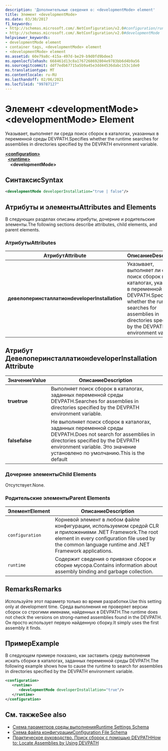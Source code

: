 ```yaml
---
description: 'Дополнительные сведения о: <developmentMode> element'
title: Элемент <developmentMode>
ms.date: 03/30/2017
f1_keywords:
- http://schemas.microsoft.com/.NetConfiguration/v2.0#configuration/runtime/developmentMode
- http://schemas.microsoft.com/.NetConfiguration/v2.0#developmentMode
helpviewer_keywords:
- developmentMode element
- container tags, <developmentMode> element
- <developmentMode> element
ms.assetid: 60e79a8c-415a-497d-be29-b9d0fd9bdee3
ms.openlocfilehash: 668461d13c8a1767268692804e9783bb6d4b9a56
ms.sourcegitcommit: ddf7edb67715a5b9a45e3dd44536dabc153c1de0
ms.translationtype: MT
ms.contentlocale: ru-RU
ms.lasthandoff: 02/06/2021
ms.locfileid: "99787127"
---
```

# <a name="developmentmode-element"></a><span data-ttu-id="e815f-103">Элемент \<developmentMode></span><span class="sxs-lookup"><span data-stu-id="e815f-103">\<developmentMode> Element</span></span>

<span data-ttu-id="e815f-104">Указывает, выполняет ли среда поиск сборок в каталогах, указанных в переменной среды DEVPATH.</span><span class="sxs-lookup"><span data-stu-id="e815f-104">Specifies whether the runtime searches for assemblies in directories specified by the DEVPATH environment variable.</span></span>  
  
[**\<configuration>**](../configuration-element.md)\
&nbsp;&nbsp;[**\<runtime>**](runtime-element.md)\
&nbsp;&nbsp;&nbsp;&nbsp;**\<developmentMode>**  
  
## <a name="syntax"></a><span data-ttu-id="e815f-105">Синтаксис</span><span class="sxs-lookup"><span data-stu-id="e815f-105">Syntax</span></span>  
  
```xml  
<developmentMode developerInstallation="true | false"/>  
```  
  
## <a name="attributes-and-elements"></a><span data-ttu-id="e815f-106">Атрибуты и элементы</span><span class="sxs-lookup"><span data-stu-id="e815f-106">Attributes and Elements</span></span>  

 <span data-ttu-id="e815f-107">В следующих разделах описаны атрибуты, дочерние и родительские элементы.</span><span class="sxs-lookup"><span data-stu-id="e815f-107">The following sections describe attributes, child elements, and parent elements.</span></span>  
  
### <a name="attributes"></a><span data-ttu-id="e815f-108">Атрибуты</span><span class="sxs-lookup"><span data-stu-id="e815f-108">Attributes</span></span>  
  
|<span data-ttu-id="e815f-109">Атрибут</span><span class="sxs-lookup"><span data-stu-id="e815f-109">Attribute</span></span>|<span data-ttu-id="e815f-110">Описание</span><span class="sxs-lookup"><span data-stu-id="e815f-110">Description</span></span>|  
|---------------|-----------------|  
|<span data-ttu-id="e815f-111">**девелоперинсталлатион**</span><span class="sxs-lookup"><span data-stu-id="e815f-111">**developerInstallation**</span></span>|<span data-ttu-id="e815f-112">Указывает, выполняет ли среда поиск сборок в каталогах, указанных в переменной среды DEVPATH.</span><span class="sxs-lookup"><span data-stu-id="e815f-112">Specifies whether the runtime searches for assemblies in directories specified by the DEVPATH environment variable.</span></span>|  
  
## <a name="developerinstallation-attribute"></a><span data-ttu-id="e815f-113">Атрибут Девелоперинсталлатион</span><span class="sxs-lookup"><span data-stu-id="e815f-113">developerInstallation Attribute</span></span>  
  
|<span data-ttu-id="e815f-114">Значение</span><span class="sxs-lookup"><span data-stu-id="e815f-114">Value</span></span>|<span data-ttu-id="e815f-115">Описание</span><span class="sxs-lookup"><span data-stu-id="e815f-115">Description</span></span>|  
|-----------|-----------------|  
|<span data-ttu-id="e815f-116">**true**</span><span class="sxs-lookup"><span data-stu-id="e815f-116">**true**</span></span>|<span data-ttu-id="e815f-117">Выполняет поиск сборок в каталогах, заданных переменной среды DEVPATH.</span><span class="sxs-lookup"><span data-stu-id="e815f-117">Searches for assemblies in directories specified by the DEVPATH environment variable.</span></span>|  
|<span data-ttu-id="e815f-118">**false**</span><span class="sxs-lookup"><span data-stu-id="e815f-118">**false**</span></span>|<span data-ttu-id="e815f-119">Не выполняет поиск сборок в каталогах, заданных переменной среды DEVPATH.</span><span class="sxs-lookup"><span data-stu-id="e815f-119">Does not search for assemblies in directories specified by the DEVPATH environment variable.</span></span> <span data-ttu-id="e815f-120">Это значение установлено по умолчанию.</span><span class="sxs-lookup"><span data-stu-id="e815f-120">This is the default</span></span>|  
  
### <a name="child-elements"></a><span data-ttu-id="e815f-121">Дочерние элементы</span><span class="sxs-lookup"><span data-stu-id="e815f-121">Child Elements</span></span>  

 <span data-ttu-id="e815f-122">Отсутствует.</span><span class="sxs-lookup"><span data-stu-id="e815f-122">None.</span></span>  
  
### <a name="parent-elements"></a><span data-ttu-id="e815f-123">Родительские элементы</span><span class="sxs-lookup"><span data-stu-id="e815f-123">Parent Elements</span></span>  
  
|<span data-ttu-id="e815f-124">Элемент</span><span class="sxs-lookup"><span data-stu-id="e815f-124">Element</span></span>|<span data-ttu-id="e815f-125">Описание</span><span class="sxs-lookup"><span data-stu-id="e815f-125">Description</span></span>|  
|-------------|-----------------|  
|`configuration`|<span data-ttu-id="e815f-126">Корневой элемент в любом файле конфигурации, используемом средой CLR и приложениями .NET Framework.</span><span class="sxs-lookup"><span data-stu-id="e815f-126">The root element in every configuration file used by the common language runtime and .NET Framework applications.</span></span>|  
|`runtime`|<span data-ttu-id="e815f-127">Содержит сведения о привязке сборок и сборке мусора.</span><span class="sxs-lookup"><span data-stu-id="e815f-127">Contains information about assembly binding and garbage collection.</span></span>|  
  
## <a name="remarks"></a><span data-ttu-id="e815f-128">Remarks</span><span class="sxs-lookup"><span data-stu-id="e815f-128">Remarks</span></span>  

 <span data-ttu-id="e815f-129">Используйте этот параметр только во время разработки.</span><span class="sxs-lookup"><span data-stu-id="e815f-129">Use this setting only at development time.</span></span> <span data-ttu-id="e815f-130">Среда выполнения не проверяет версии сборок со строгими именами, найденных в DEVPATH.</span><span class="sxs-lookup"><span data-stu-id="e815f-130">The runtime does not check the versions on strong-named assemblies found in the DEVPATH.</span></span> <span data-ttu-id="e815f-131">Он просто использует первую найденную сборку.</span><span class="sxs-lookup"><span data-stu-id="e815f-131">It simply uses the first assembly it finds.</span></span>  
  
## <a name="example"></a><span data-ttu-id="e815f-132">Пример</span><span class="sxs-lookup"><span data-stu-id="e815f-132">Example</span></span>  

 <span data-ttu-id="e815f-133">В следующем примере показано, как заставить среду выполнения искать сборки в каталогах, заданных переменной среды DEVPATH.</span><span class="sxs-lookup"><span data-stu-id="e815f-133">The following example shows how to cause the runtime to search for assemblies in directories specified by the DEVPATH environment variable.</span></span>  
  
```xml  
<configuration>  
   <runtime>  
      <developmentMode developerInstallation="true"/>  
   </runtime>  
</configuration>  
```  
  
## <a name="see-also"></a><span data-ttu-id="e815f-134">См. также</span><span class="sxs-lookup"><span data-stu-id="e815f-134">See also</span></span>

- [<span data-ttu-id="e815f-135">Схема параметров среды выполнения</span><span class="sxs-lookup"><span data-stu-id="e815f-135">Runtime Settings Schema</span></span>](index.md)
- [<span data-ttu-id="e815f-136">Схема файла конфигурации</span><span class="sxs-lookup"><span data-stu-id="e815f-136">Configuration File Schema</span></span>](../index.md)
- [<span data-ttu-id="e815f-137">Практическое руководство. Поиск сборок с помощью DEVPATH</span><span class="sxs-lookup"><span data-stu-id="e815f-137">How to: Locate Assemblies by Using DEVPATH</span></span>](../../how-to-locate-assemblies-by-using-devpath.md)
